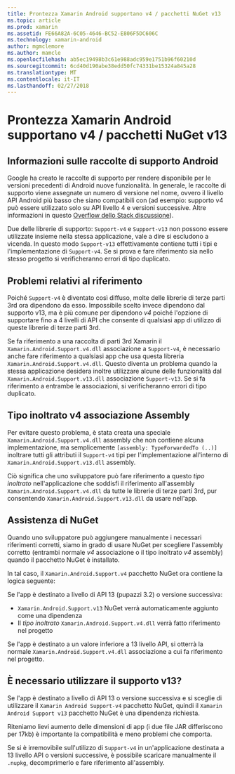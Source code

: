 ```yaml
---
title: Prontezza Xamarin Android supportano v4 / pacchetti NuGet v13
ms.topic: article
ms.prod: xamarin
ms.assetid: FE66A82A-6C05-4646-BC52-E806F5DC606C
ms.technology: xamarin-android
author: mgmclemore
ms.author: mamcle
ms.openlocfilehash: ab5ec19498b3c61e988adc959e1751b96f60210d
ms.sourcegitcommit: 6cd40d190abe38edd50fc74331be15324a845a28
ms.translationtype: MT
ms.contentlocale: it-IT
ms.lasthandoff: 02/27/2018
---
```

# <a name="smarter-xamarin-android-support-v4--v13-nuget-packages"></a>Prontezza Xamarin Android supportano v4 / pacchetti NuGet v13

## <a name="about-the-android-support-libraries"></a>Informazioni sulle raccolte di supporto Android

Google ha creato le raccolte di supporto per rendere disponibile per le versioni precedenti di Android nuove funzionalità. In generale, le raccolte di supporto viene assegnate un numero di versione nel nome, ovvero il livello API Android più basso che siano compatibili con (ad esempio: supporto v4 può essere utilizzato solo su API livello 4 e versioni successive. Altre informazioni in questo [Overflow dello Stack discussione](http://stackoverflow.com/questions/9926403/android-support-package-compatibility-library-use-v4-or-v13)). 

Due delle librerie di supporto: `Support-v4` e `Support-v13` non possono essere utilizzate insieme nella stessa applicazione, vale a dire si escludono a vicenda. In questo modo `Support-v13` effettivamente contiene tutti i tipi e l'implementazione di `Support-v4`. Se si prova e fare riferimento sia nello stesso progetto si verificheranno errori di tipo duplicato.

## <a name="problems-with-referencing"></a>Problemi relativi al riferimento

Poiché `Support-v4` è diventato così diffuso, molte delle librerie di terze parti 3rd ora dipendono da esso. Impossibile scelto invece dipendono dal supporto v13, ma è più comune per dipendono _v4_ poiché l'opzione di supportare fino a 4 livelli di API che consente di qualsiasi app di utilizzo di queste librerie di terze parti 3rd.

Se fa riferimento a una raccolta di parti 3rd Xamarin il `Xamarin.Android.Support.v4.dll` associazione a `Support-v4`, è necessario anche fare riferimento a qualsiasi app che usa questa libreria `Xamarin.Android.Support.v4.dll`. Questo diventa un problema quando la stessa applicazione desidera inoltre utilizzare alcune delle funzionalità dal `Xamarin.Android.Support.v13.dll` associazione `Support-v13`. Se si fa riferimento a entrambe le associazioni, si verificheranno errori di tipo duplicato.

## <a name="type-forwarded-v4-binding-assembly"></a>Tipo inoltrato v4 associazione Assembly

Per evitare questo problema, è stata creata una speciale `Xamarin.Android.Support.v4.dll` assembly che non contiene alcuna implementazione, ma semplicemente `[assembly: TypeForwardedTo (..)]` inoltrare tutti gli attributi il `Support-v4` tipi per l'implementazione all'interno di `Xamarin.Android.Support.v13.dll` assembly.

Ciò significa che uno sviluppatore può fare riferimento a questo _tipo inoltrato_ nell'applicazione che soddisfi il riferimento all'assembly `Xamarin.Android.Support.v4.dll` da tutte le librerie di terze parti 3rd, pur consentendo `Xamarin.Android.Support.v13.dll` da usare nell'app.

## <a name="nuget-assistance"></a>Assistenza di NuGet

Quando uno sviluppatore può aggiungere manualmente i necessari riferimenti corretti, siamo in grado di usare NuGet per scegliere l'assembly corretto (entrambi normale _v4_ associazione o il tipo inoltrato _v4_ assembly) quando il pacchetto NuGet è installato.

In tal caso, il `Xamarin.Android.Support.v4` pacchetto NuGet ora contiene la logica seguente:

Se l'app è destinato a livello di API 13 (pupazzi 3.2) o versione successiva:

*   `Xamarin.Android.Support.v13` NuGet verrà automaticamente aggiunto come una dipendenza
*   Il _tipo inoltrato_ `Xamarin.Android.Support.v4.dll` verrà fatto riferimento nel progetto

Se l'app è destinato a un valore inferiore a 13 livello API, si otterrà la normale `Xamarin.Android.Support.v4.dll` associazione a cui fa riferimento nel progetto.

## <a name="do-i-have-to-use-support-v13"></a>È necessario utilizzare il supporto v13?

Se l'app è destinato a livello di API 13 o versione successiva e si sceglie di utilizzare il `Xamarin Android Support-v4` pacchetto NuGet, quindi il `Xamarin Android Support v13` pacchetto NuGet è una dipendenza richiesta.

Riteniamo lievi aumento delle dimensioni di app (i due file JAR differiscono per 17kb) è importante la compatibilità e meno problemi che comporta.

Se si è irremovibile sull'utilizzo di `Support-v4` in un'applicazione destinata a 13 livello API o versioni successive, è possibile scaricare manualmente il `.nupkg`, decomprimerlo e fare riferimento all'assembly.
